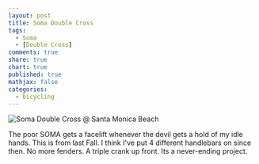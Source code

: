 ```yaml
---
layout: post
title: Soma Double Cross
tags: 
  - Soma 
  - [Double Cross]
comments: true
share: true
chart: true
published: true
mathjax: false
categories: 
  - bicycling
---
```


![Soma Double Cross @ Santa Monica Beach]({{site.baseurl}}/img/post/7595650584_975b94fc31_z.jpg)

The poor SOMA gets a facelift whenever the devil gets a hold of my idle hands. This is from last Fall. I think I've put 4 different handlebars on since then. No more fenders. A triple crank up front. Its a never-ending project.